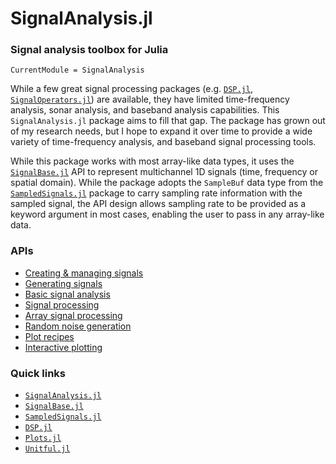 # SignalAnalysis.jl
### Signal analysis toolbox for Julia

```@meta
CurrentModule = SignalAnalysis
```

While a few great signal processing packages (e.g. [`DSP.jl`](https://github.com/JuliaDSP/DSP.jl), [`SignalOperators.jl`](https://github.com/haberdashPI/SignalOperators.jl)) are available, they have limited time-frequency analysis, sonar analysis, and baseband analysis capabilities. This `SignalAnalysis.jl` package aims to fill that gap. The package has grown out of my research needs, but I hope to expand it over time to provide a wide variety of time-frequency analysis, and baseband signal processing tools.

While this package works with most array-like data types, it uses the [`SignalBase.jl`](https://github.com/haberdashPI/SignalBase.jl) API to represent multichannel 1D signals (time, frequency or spatial domain). While the package adopts the `SampleBuf` data type from the [`SampledSignals.jl`](https://github.com/JuliaAudio/SampledSignals.jl) package to carry sampling rate information with the sampled signal, the API design allows sampling rate to be provided as a keyword argument in most cases, enabling the user to pass in any array-like data.

### APIs

- [Creating & managing signals](@ref)
- [Generating signals](@ref)
- [Basic signal analysis](@ref)
- [Signal processing](@ref)
- [Array signal processing](@ref)
- [Random noise generation](@ref)
- [Plot recipes](@ref)
- [Interactive plotting](@ref)

### Quick links

- [`SignalAnalysis.jl`](https://github.com/org-arl/SignalAnalysis.jl)
- [`SignalBase.jl`](https://github.com/haberdashPI/SignalBase.jl)
- [`SampledSignals.jl`](https://github.com/JuliaAudio/SampledSignals.jl)
- [`DSP.jl`](https://github.com/JuliaDSP/DSP.jl)
- [`Plots.jl`](https://github.com/JuliaPlots/Plots.jl)
- [`Unitful.jl`](https://github.com/PainterQubits/Unitful.jl)

